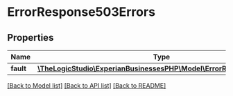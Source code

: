 # ErrorResponse503Errors

## Properties
Name | Type | Description | Notes
------------ | ------------- | ------------- | -------------
**fault** | [**\TheLogicStudio\ExperianBusinessesPHP\Model\ErrorResponse503Fault**](ErrorResponse503Fault.md) |  | [optional] 

[[Back to Model list]](../README.md#documentation-for-models) [[Back to API list]](../README.md#documentation-for-api-endpoints) [[Back to README]](../README.md)


